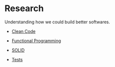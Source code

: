# Research

Understanding how we could build better softwares.

- [Clean Code](https://github.com/leandrotk/research/blob/init/clean_code/index.md)

- [Functional Programming](https://github.com/leandrotk/research/blob/init/functional_programming/index.md)

- [SOLID](https://github.com/leandrotk/research/blob/init/solid/index.md)

- [Tests](https://github.com/leandrotk/research/blob/init/tests/index.md)

